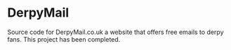 DerpyMail
=========

Source code for DerpyMail.co.uk a website that offers free emails to derpy fans. This project has been completed.
